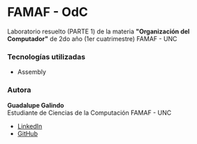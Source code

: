 # FAMAF - OdC

Laboratorio resuelto (PARTE 1) de la materia **"Organización del Computador"** de 2do año (1er cuatrimestre) FAMAF - UNC

### Tecnologías utilizadas

- Assembly

### Autora

**Guadalupe Galindo**  
Estudiante de Ciencias de la Computación FAMAF - UNC

- [LinkedIn](https://linkedin.com/in/guadagalindo)
- [GitHub](https://github.com/GuadaGalindo)